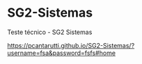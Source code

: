 # SG2-Sistemas
Teste técnico - SG2 Sistemas

https://pcantarutti.github.io/SG2-Sistemas/?username=fsa&password=fsfs#home
